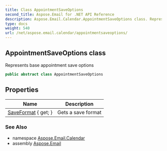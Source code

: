```yaml
---
title: Class AppointmentSaveOptions
second_title: Aspose.Email for .NET API Reference
description: Aspose.Email.Calendar.AppointmentSaveOptions class. Represents base appointment save options
type: docs
weight: 540
url: /net/aspose.email.calendar/appointmentsaveoptions/
---
```

## AppointmentSaveOptions class

Represents base appointment save options

```csharp
public abstract class AppointmentSaveOptions
```

## Properties

| Name | Description |
| --- | --- |
| [SaveFormat](../../aspose.email.calendar/appointmentsaveoptions/saveformat/) { get; } | Gets a save format |

### See Also

* namespace [Aspose.Email.Calendar](../../aspose.email.calendar/)
* assembly [Aspose.Email](../../)


